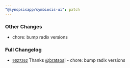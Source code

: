 ```yaml
---
"@synopsisapp/symbiosis-ui": patch
---
```


### Other Changes
- chore: bump radix versions

### Full Changelog
- [`9027262`](https://github.com/synopsisapp/symbiosis-ui/commit/9027262018bf2eca7ea08dbffa16c6bbd054c2ae) Thanks [@bratsos](https://github.com/bratsos)! - chore: bump radix versions